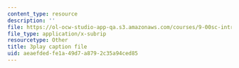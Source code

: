 ```yaml
---
content_type: resource
description: ''
file: https://ol-ocw-studio-app-qa.s3.amazonaws.com/courses/9-00sc-introduction-to-psychology-fall-2011/aeaefdedfe1a49d7a8792c35a94ced85_zPPsdsAQBx4.srt
file_type: application/x-subrip
resourcetype: Other
title: 3play caption file
uid: aeaefded-fe1a-49d7-a879-2c35a94ced85
---
```

